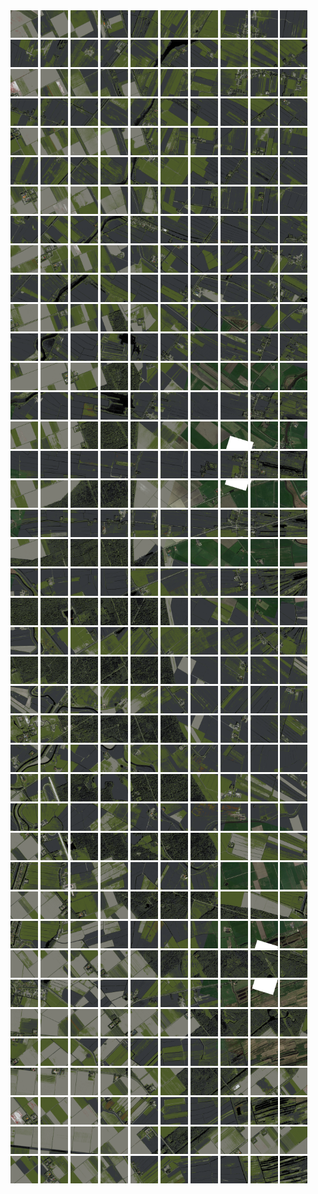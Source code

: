 <html>
<div>
<img src="https://github.com/HakkaTjakka/NL_TILE_MAP/blob/main/18/634/-1060/r.6340.-10600.png" height="44" width="44">
<img src="https://github.com/HakkaTjakka/NL_TILE_MAP/blob/main/18/634/-1060/r.6341.-10600.png" height="44" width="44">
<img src="https://github.com/HakkaTjakka/NL_TILE_MAP/blob/main/18/634/-1060/r.6342.-10600.png" height="44" width="44">
<img src="https://github.com/HakkaTjakka/NL_TILE_MAP/blob/main/18/634/-1060/r.6343.-10600.png" height="44" width="44">
<img src="https://github.com/HakkaTjakka/NL_TILE_MAP/blob/main/18/634/-1060/r.6344.-10600.png" height="44" width="44">
<img src="https://github.com/HakkaTjakka/NL_TILE_MAP/blob/main/18/634/-1060/r.6345.-10600.png" height="44" width="44">
<img src="https://github.com/HakkaTjakka/NL_TILE_MAP/blob/main/18/634/-1060/r.6346.-10600.png" height="44" width="44">
<img src="https://github.com/HakkaTjakka/NL_TILE_MAP/blob/main/18/634/-1060/r.6347.-10600.png" height="44" width="44">
<img src="https://github.com/HakkaTjakka/NL_TILE_MAP/blob/main/18/634/-1060/r.6348.-10600.png" height="44" width="44">
<img src="https://github.com/HakkaTjakka/NL_TILE_MAP/blob/main/18/634/-1060/r.6349.-10600.png" height="44" width="44">
<img src="https://github.com/HakkaTjakka/NL_TILE_MAP/blob/main/18/635/-1060/r.6350.-10600.png" height="44" width="44">
<img src="https://github.com/HakkaTjakka/NL_TILE_MAP/blob/main/18/635/-1060/r.6351.-10600.png" height="44" width="44">
<img src="https://github.com/HakkaTjakka/NL_TILE_MAP/blob/main/18/635/-1060/r.6352.-10600.png" height="44" width="44">
<img src="https://github.com/HakkaTjakka/NL_TILE_MAP/blob/main/18/635/-1060/r.6353.-10600.png" height="44" width="44">
<img src="https://github.com/HakkaTjakka/NL_TILE_MAP/blob/main/18/635/-1060/r.6354.-10600.png" height="44" width="44">
<img src="https://github.com/HakkaTjakka/NL_TILE_MAP/blob/main/18/635/-1060/r.6355.-10600.png" height="44" width="44">
<img src="https://github.com/HakkaTjakka/NL_TILE_MAP/blob/main/18/635/-1060/r.6356.-10600.png" height="44" width="44">
<img src="https://github.com/HakkaTjakka/NL_TILE_MAP/blob/main/18/635/-1060/r.6357.-10600.png" height="44" width="44">
<img src="https://github.com/HakkaTjakka/NL_TILE_MAP/blob/main/18/635/-1060/r.6358.-10600.png" height="44" width="44">
<img src="https://github.com/HakkaTjakka/NL_TILE_MAP/blob/main/18/635/-1060/r.6359.-10600.png" height="44" width="44">
<br>
<img src="https://github.com/HakkaTjakka/NL_TILE_MAP/blob/main/18/634/-1060/r.6340.-10599.png" height="44" width="44">
<img src="https://github.com/HakkaTjakka/NL_TILE_MAP/blob/main/18/634/-1060/r.6341.-10599.png" height="44" width="44">
<img src="https://github.com/HakkaTjakka/NL_TILE_MAP/blob/main/18/634/-1060/r.6342.-10599.png" height="44" width="44">
<img src="https://github.com/HakkaTjakka/NL_TILE_MAP/blob/main/18/634/-1060/r.6343.-10599.png" height="44" width="44">
<img src="https://github.com/HakkaTjakka/NL_TILE_MAP/blob/main/18/634/-1060/r.6344.-10599.png" height="44" width="44">
<img src="https://github.com/HakkaTjakka/NL_TILE_MAP/blob/main/18/634/-1060/r.6345.-10599.png" height="44" width="44">
<img src="https://github.com/HakkaTjakka/NL_TILE_MAP/blob/main/18/634/-1060/r.6346.-10599.png" height="44" width="44">
<img src="https://github.com/HakkaTjakka/NL_TILE_MAP/blob/main/18/634/-1060/r.6347.-10599.png" height="44" width="44">
<img src="https://github.com/HakkaTjakka/NL_TILE_MAP/blob/main/18/634/-1060/r.6348.-10599.png" height="44" width="44">
<img src="https://github.com/HakkaTjakka/NL_TILE_MAP/blob/main/18/634/-1060/r.6349.-10599.png" height="44" width="44">
<img src="https://github.com/HakkaTjakka/NL_TILE_MAP/blob/main/18/635/-1060/r.6350.-10599.png" height="44" width="44">
<img src="https://github.com/HakkaTjakka/NL_TILE_MAP/blob/main/18/635/-1060/r.6351.-10599.png" height="44" width="44">
<img src="https://github.com/HakkaTjakka/NL_TILE_MAP/blob/main/18/635/-1060/r.6352.-10599.png" height="44" width="44">
<img src="https://github.com/HakkaTjakka/NL_TILE_MAP/blob/main/18/635/-1060/r.6353.-10599.png" height="44" width="44">
<img src="https://github.com/HakkaTjakka/NL_TILE_MAP/blob/main/18/635/-1060/r.6354.-10599.png" height="44" width="44">
<img src="https://github.com/HakkaTjakka/NL_TILE_MAP/blob/main/18/635/-1060/r.6355.-10599.png" height="44" width="44">
<img src="https://github.com/HakkaTjakka/NL_TILE_MAP/blob/main/18/635/-1060/r.6356.-10599.png" height="44" width="44">
<img src="https://github.com/HakkaTjakka/NL_TILE_MAP/blob/main/18/635/-1060/r.6357.-10599.png" height="44" width="44">
<img src="https://github.com/HakkaTjakka/NL_TILE_MAP/blob/main/18/635/-1060/r.6358.-10599.png" height="44" width="44">
<img src="https://github.com/HakkaTjakka/NL_TILE_MAP/blob/main/18/635/-1060/r.6359.-10599.png" height="44" width="44">
<br>
<img src="https://github.com/HakkaTjakka/NL_TILE_MAP/blob/main/18/634/-1060/r.6340.-10598.png" height="44" width="44">
<img src="https://github.com/HakkaTjakka/NL_TILE_MAP/blob/main/18/634/-1060/r.6341.-10598.png" height="44" width="44">
<img src="https://github.com/HakkaTjakka/NL_TILE_MAP/blob/main/18/634/-1060/r.6342.-10598.png" height="44" width="44">
<img src="https://github.com/HakkaTjakka/NL_TILE_MAP/blob/main/18/634/-1060/r.6343.-10598.png" height="44" width="44">
<img src="https://github.com/HakkaTjakka/NL_TILE_MAP/blob/main/18/634/-1060/r.6344.-10598.png" height="44" width="44">
<img src="https://github.com/HakkaTjakka/NL_TILE_MAP/blob/main/18/634/-1060/r.6345.-10598.png" height="44" width="44">
<img src="https://github.com/HakkaTjakka/NL_TILE_MAP/blob/main/18/634/-1060/r.6346.-10598.png" height="44" width="44">
<img src="https://github.com/HakkaTjakka/NL_TILE_MAP/blob/main/18/634/-1060/r.6347.-10598.png" height="44" width="44">
<img src="https://github.com/HakkaTjakka/NL_TILE_MAP/blob/main/18/634/-1060/r.6348.-10598.png" height="44" width="44">
<img src="https://github.com/HakkaTjakka/NL_TILE_MAP/blob/main/18/634/-1060/r.6349.-10598.png" height="44" width="44">
<img src="https://github.com/HakkaTjakka/NL_TILE_MAP/blob/main/18/635/-1060/r.6350.-10598.png" height="44" width="44">
<img src="https://github.com/HakkaTjakka/NL_TILE_MAP/blob/main/18/635/-1060/r.6351.-10598.png" height="44" width="44">
<img src="https://github.com/HakkaTjakka/NL_TILE_MAP/blob/main/18/635/-1060/r.6352.-10598.png" height="44" width="44">
<img src="https://github.com/HakkaTjakka/NL_TILE_MAP/blob/main/18/635/-1060/r.6353.-10598.png" height="44" width="44">
<img src="https://github.com/HakkaTjakka/NL_TILE_MAP/blob/main/18/635/-1060/r.6354.-10598.png" height="44" width="44">
<img src="https://github.com/HakkaTjakka/NL_TILE_MAP/blob/main/18/635/-1060/r.6355.-10598.png" height="44" width="44">
<img src="https://github.com/HakkaTjakka/NL_TILE_MAP/blob/main/18/635/-1060/r.6356.-10598.png" height="44" width="44">
<img src="https://github.com/HakkaTjakka/NL_TILE_MAP/blob/main/18/635/-1060/r.6357.-10598.png" height="44" width="44">
<img src="https://github.com/HakkaTjakka/NL_TILE_MAP/blob/main/18/635/-1060/r.6358.-10598.png" height="44" width="44">
<img src="https://github.com/HakkaTjakka/NL_TILE_MAP/blob/main/18/635/-1060/r.6359.-10598.png" height="44" width="44">
<br>
<img src="https://github.com/HakkaTjakka/NL_TILE_MAP/blob/main/18/634/-1060/r.6340.-10597.png" height="44" width="44">
<img src="https://github.com/HakkaTjakka/NL_TILE_MAP/blob/main/18/634/-1060/r.6341.-10597.png" height="44" width="44">
<img src="https://github.com/HakkaTjakka/NL_TILE_MAP/blob/main/18/634/-1060/r.6342.-10597.png" height="44" width="44">
<img src="https://github.com/HakkaTjakka/NL_TILE_MAP/blob/main/18/634/-1060/r.6343.-10597.png" height="44" width="44">
<img src="https://github.com/HakkaTjakka/NL_TILE_MAP/blob/main/18/634/-1060/r.6344.-10597.png" height="44" width="44">
<img src="https://github.com/HakkaTjakka/NL_TILE_MAP/blob/main/18/634/-1060/r.6345.-10597.png" height="44" width="44">
<img src="https://github.com/HakkaTjakka/NL_TILE_MAP/blob/main/18/634/-1060/r.6346.-10597.png" height="44" width="44">
<img src="https://github.com/HakkaTjakka/NL_TILE_MAP/blob/main/18/634/-1060/r.6347.-10597.png" height="44" width="44">
<img src="https://github.com/HakkaTjakka/NL_TILE_MAP/blob/main/18/634/-1060/r.6348.-10597.png" height="44" width="44">
<img src="https://github.com/HakkaTjakka/NL_TILE_MAP/blob/main/18/634/-1060/r.6349.-10597.png" height="44" width="44">
<img src="https://github.com/HakkaTjakka/NL_TILE_MAP/blob/main/18/635/-1060/r.6350.-10597.png" height="44" width="44">
<img src="https://github.com/HakkaTjakka/NL_TILE_MAP/blob/main/18/635/-1060/r.6351.-10597.png" height="44" width="44">
<img src="https://github.com/HakkaTjakka/NL_TILE_MAP/blob/main/18/635/-1060/r.6352.-10597.png" height="44" width="44">
<img src="https://github.com/HakkaTjakka/NL_TILE_MAP/blob/main/18/635/-1060/r.6353.-10597.png" height="44" width="44">
<img src="https://github.com/HakkaTjakka/NL_TILE_MAP/blob/main/18/635/-1060/r.6354.-10597.png" height="44" width="44">
<img src="https://github.com/HakkaTjakka/NL_TILE_MAP/blob/main/18/635/-1060/r.6355.-10597.png" height="44" width="44">
<img src="https://github.com/HakkaTjakka/NL_TILE_MAP/blob/main/18/635/-1060/r.6356.-10597.png" height="44" width="44">
<img src="https://github.com/HakkaTjakka/NL_TILE_MAP/blob/main/18/635/-1060/r.6357.-10597.png" height="44" width="44">
<img src="https://github.com/HakkaTjakka/NL_TILE_MAP/blob/main/18/635/-1060/r.6358.-10597.png" height="44" width="44">
<img src="https://github.com/HakkaTjakka/NL_TILE_MAP/blob/main/18/635/-1060/r.6359.-10597.png" height="44" width="44">
<br>
<img src="https://github.com/HakkaTjakka/NL_TILE_MAP/blob/main/18/634/-1060/r.6340.-10596.png" height="44" width="44">
<img src="https://github.com/HakkaTjakka/NL_TILE_MAP/blob/main/18/634/-1060/r.6341.-10596.png" height="44" width="44">
<img src="https://github.com/HakkaTjakka/NL_TILE_MAP/blob/main/18/634/-1060/r.6342.-10596.png" height="44" width="44">
<img src="https://github.com/HakkaTjakka/NL_TILE_MAP/blob/main/18/634/-1060/r.6343.-10596.png" height="44" width="44">
<img src="https://github.com/HakkaTjakka/NL_TILE_MAP/blob/main/18/634/-1060/r.6344.-10596.png" height="44" width="44">
<img src="https://github.com/HakkaTjakka/NL_TILE_MAP/blob/main/18/634/-1060/r.6345.-10596.png" height="44" width="44">
<img src="https://github.com/HakkaTjakka/NL_TILE_MAP/blob/main/18/634/-1060/r.6346.-10596.png" height="44" width="44">
<img src="https://github.com/HakkaTjakka/NL_TILE_MAP/blob/main/18/634/-1060/r.6347.-10596.png" height="44" width="44">
<img src="https://github.com/HakkaTjakka/NL_TILE_MAP/blob/main/18/634/-1060/r.6348.-10596.png" height="44" width="44">
<img src="https://github.com/HakkaTjakka/NL_TILE_MAP/blob/main/18/634/-1060/r.6349.-10596.png" height="44" width="44">
<img src="https://github.com/HakkaTjakka/NL_TILE_MAP/blob/main/18/635/-1060/r.6350.-10596.png" height="44" width="44">
<img src="https://github.com/HakkaTjakka/NL_TILE_MAP/blob/main/18/635/-1060/r.6351.-10596.png" height="44" width="44">
<img src="https://github.com/HakkaTjakka/NL_TILE_MAP/blob/main/18/635/-1060/r.6352.-10596.png" height="44" width="44">
<img src="https://github.com/HakkaTjakka/NL_TILE_MAP/blob/main/18/635/-1060/r.6353.-10596.png" height="44" width="44">
<img src="https://github.com/HakkaTjakka/NL_TILE_MAP/blob/main/18/635/-1060/r.6354.-10596.png" height="44" width="44">
<img src="https://github.com/HakkaTjakka/NL_TILE_MAP/blob/main/18/635/-1060/r.6355.-10596.png" height="44" width="44">
<img src="https://github.com/HakkaTjakka/NL_TILE_MAP/blob/main/18/635/-1060/r.6356.-10596.png" height="44" width="44">
<img src="https://github.com/HakkaTjakka/NL_TILE_MAP/blob/main/18/635/-1060/r.6357.-10596.png" height="44" width="44">
<img src="https://github.com/HakkaTjakka/NL_TILE_MAP/blob/main/18/635/-1060/r.6358.-10596.png" height="44" width="44">
<img src="https://github.com/HakkaTjakka/NL_TILE_MAP/blob/main/18/635/-1060/r.6359.-10596.png" height="44" width="44">
<br>
<img src="https://github.com/HakkaTjakka/NL_TILE_MAP/blob/main/18/634/-1060/r.6340.-10595.png" height="44" width="44">
<img src="https://github.com/HakkaTjakka/NL_TILE_MAP/blob/main/18/634/-1060/r.6341.-10595.png" height="44" width="44">
<img src="https://github.com/HakkaTjakka/NL_TILE_MAP/blob/main/18/634/-1060/r.6342.-10595.png" height="44" width="44">
<img src="https://github.com/HakkaTjakka/NL_TILE_MAP/blob/main/18/634/-1060/r.6343.-10595.png" height="44" width="44">
<img src="https://github.com/HakkaTjakka/NL_TILE_MAP/blob/main/18/634/-1060/r.6344.-10595.png" height="44" width="44">
<img src="https://github.com/HakkaTjakka/NL_TILE_MAP/blob/main/18/634/-1060/r.6345.-10595.png" height="44" width="44">
<img src="https://github.com/HakkaTjakka/NL_TILE_MAP/blob/main/18/634/-1060/r.6346.-10595.png" height="44" width="44">
<img src="https://github.com/HakkaTjakka/NL_TILE_MAP/blob/main/18/634/-1060/r.6347.-10595.png" height="44" width="44">
<img src="https://github.com/HakkaTjakka/NL_TILE_MAP/blob/main/18/634/-1060/r.6348.-10595.png" height="44" width="44">
<img src="https://github.com/HakkaTjakka/NL_TILE_MAP/blob/main/18/634/-1060/r.6349.-10595.png" height="44" width="44">
<img src="https://github.com/HakkaTjakka/NL_TILE_MAP/blob/main/18/635/-1060/r.6350.-10595.png" height="44" width="44">
<img src="https://github.com/HakkaTjakka/NL_TILE_MAP/blob/main/18/635/-1060/r.6351.-10595.png" height="44" width="44">
<img src="https://github.com/HakkaTjakka/NL_TILE_MAP/blob/main/18/635/-1060/r.6352.-10595.png" height="44" width="44">
<img src="https://github.com/HakkaTjakka/NL_TILE_MAP/blob/main/18/635/-1060/r.6353.-10595.png" height="44" width="44">
<img src="https://github.com/HakkaTjakka/NL_TILE_MAP/blob/main/18/635/-1060/r.6354.-10595.png" height="44" width="44">
<img src="https://github.com/HakkaTjakka/NL_TILE_MAP/blob/main/18/635/-1060/r.6355.-10595.png" height="44" width="44">
<img src="https://github.com/HakkaTjakka/NL_TILE_MAP/blob/main/18/635/-1060/r.6356.-10595.png" height="44" width="44">
<img src="https://github.com/HakkaTjakka/NL_TILE_MAP/blob/main/18/635/-1060/r.6357.-10595.png" height="44" width="44">
<img src="https://github.com/HakkaTjakka/NL_TILE_MAP/blob/main/18/635/-1060/r.6358.-10595.png" height="44" width="44">
<img src="https://github.com/HakkaTjakka/NL_TILE_MAP/blob/main/18/635/-1060/r.6359.-10595.png" height="44" width="44">
<br>
<img src="https://github.com/HakkaTjakka/NL_TILE_MAP/blob/main/18/634/-1060/r.6340.-10594.png" height="44" width="44">
<img src="https://github.com/HakkaTjakka/NL_TILE_MAP/blob/main/18/634/-1060/r.6341.-10594.png" height="44" width="44">
<img src="https://github.com/HakkaTjakka/NL_TILE_MAP/blob/main/18/634/-1060/r.6342.-10594.png" height="44" width="44">
<img src="https://github.com/HakkaTjakka/NL_TILE_MAP/blob/main/18/634/-1060/r.6343.-10594.png" height="44" width="44">
<img src="https://github.com/HakkaTjakka/NL_TILE_MAP/blob/main/18/634/-1060/r.6344.-10594.png" height="44" width="44">
<img src="https://github.com/HakkaTjakka/NL_TILE_MAP/blob/main/18/634/-1060/r.6345.-10594.png" height="44" width="44">
<img src="https://github.com/HakkaTjakka/NL_TILE_MAP/blob/main/18/634/-1060/r.6346.-10594.png" height="44" width="44">
<img src="https://github.com/HakkaTjakka/NL_TILE_MAP/blob/main/18/634/-1060/r.6347.-10594.png" height="44" width="44">
<img src="https://github.com/HakkaTjakka/NL_TILE_MAP/blob/main/18/634/-1060/r.6348.-10594.png" height="44" width="44">
<img src="https://github.com/HakkaTjakka/NL_TILE_MAP/blob/main/18/634/-1060/r.6349.-10594.png" height="44" width="44">
<img src="https://github.com/HakkaTjakka/NL_TILE_MAP/blob/main/18/635/-1060/r.6350.-10594.png" height="44" width="44">
<img src="https://github.com/HakkaTjakka/NL_TILE_MAP/blob/main/18/635/-1060/r.6351.-10594.png" height="44" width="44">
<img src="https://github.com/HakkaTjakka/NL_TILE_MAP/blob/main/18/635/-1060/r.6352.-10594.png" height="44" width="44">
<img src="https://github.com/HakkaTjakka/NL_TILE_MAP/blob/main/18/635/-1060/r.6353.-10594.png" height="44" width="44">
<img src="https://github.com/HakkaTjakka/NL_TILE_MAP/blob/main/18/635/-1060/r.6354.-10594.png" height="44" width="44">
<img src="https://github.com/HakkaTjakka/NL_TILE_MAP/blob/main/18/635/-1060/r.6355.-10594.png" height="44" width="44">
<img src="https://github.com/HakkaTjakka/NL_TILE_MAP/blob/main/18/635/-1060/r.6356.-10594.png" height="44" width="44">
<img src="https://github.com/HakkaTjakka/NL_TILE_MAP/blob/main/18/635/-1060/r.6357.-10594.png" height="44" width="44">
<img src="https://github.com/HakkaTjakka/NL_TILE_MAP/blob/main/18/635/-1060/r.6358.-10594.png" height="44" width="44">
<img src="https://github.com/HakkaTjakka/NL_TILE_MAP/blob/main/18/635/-1060/r.6359.-10594.png" height="44" width="44">
<br>
<img src="https://github.com/HakkaTjakka/NL_TILE_MAP/blob/main/18/634/-1060/r.6340.-10593.png" height="44" width="44">
<img src="https://github.com/HakkaTjakka/NL_TILE_MAP/blob/main/18/634/-1060/r.6341.-10593.png" height="44" width="44">
<img src="https://github.com/HakkaTjakka/NL_TILE_MAP/blob/main/18/634/-1060/r.6342.-10593.png" height="44" width="44">
<img src="https://github.com/HakkaTjakka/NL_TILE_MAP/blob/main/18/634/-1060/r.6343.-10593.png" height="44" width="44">
<img src="https://github.com/HakkaTjakka/NL_TILE_MAP/blob/main/18/634/-1060/r.6344.-10593.png" height="44" width="44">
<img src="https://github.com/HakkaTjakka/NL_TILE_MAP/blob/main/18/634/-1060/r.6345.-10593.png" height="44" width="44">
<img src="https://github.com/HakkaTjakka/NL_TILE_MAP/blob/main/18/634/-1060/r.6346.-10593.png" height="44" width="44">
<img src="https://github.com/HakkaTjakka/NL_TILE_MAP/blob/main/18/634/-1060/r.6347.-10593.png" height="44" width="44">
<img src="https://github.com/HakkaTjakka/NL_TILE_MAP/blob/main/18/634/-1060/r.6348.-10593.png" height="44" width="44">
<img src="https://github.com/HakkaTjakka/NL_TILE_MAP/blob/main/18/634/-1060/r.6349.-10593.png" height="44" width="44">
<img src="https://github.com/HakkaTjakka/NL_TILE_MAP/blob/main/18/635/-1060/r.6350.-10593.png" height="44" width="44">
<img src="https://github.com/HakkaTjakka/NL_TILE_MAP/blob/main/18/635/-1060/r.6351.-10593.png" height="44" width="44">
<img src="https://github.com/HakkaTjakka/NL_TILE_MAP/blob/main/18/635/-1060/r.6352.-10593.png" height="44" width="44">
<img src="https://github.com/HakkaTjakka/NL_TILE_MAP/blob/main/18/635/-1060/r.6353.-10593.png" height="44" width="44">
<img src="https://github.com/HakkaTjakka/NL_TILE_MAP/blob/main/18/635/-1060/r.6354.-10593.png" height="44" width="44">
<img src="https://github.com/HakkaTjakka/NL_TILE_MAP/blob/main/18/635/-1060/r.6355.-10593.png" height="44" width="44">
<img src="https://github.com/HakkaTjakka/NL_TILE_MAP/blob/main/18/635/-1060/r.6356.-10593.png" height="44" width="44">
<img src="https://github.com/HakkaTjakka/NL_TILE_MAP/blob/main/18/635/-1060/r.6357.-10593.png" height="44" width="44">
<img src="https://github.com/HakkaTjakka/NL_TILE_MAP/blob/main/18/635/-1060/r.6358.-10593.png" height="44" width="44">
<img src="https://github.com/HakkaTjakka/NL_TILE_MAP/blob/main/18/635/-1060/r.6359.-10593.png" height="44" width="44">
<br>
<img src="https://github.com/HakkaTjakka/NL_TILE_MAP/blob/main/18/634/-1060/r.6340.-10592.png" height="44" width="44">
<img src="https://github.com/HakkaTjakka/NL_TILE_MAP/blob/main/18/634/-1060/r.6341.-10592.png" height="44" width="44">
<img src="https://github.com/HakkaTjakka/NL_TILE_MAP/blob/main/18/634/-1060/r.6342.-10592.png" height="44" width="44">
<img src="https://github.com/HakkaTjakka/NL_TILE_MAP/blob/main/18/634/-1060/r.6343.-10592.png" height="44" width="44">
<img src="https://github.com/HakkaTjakka/NL_TILE_MAP/blob/main/18/634/-1060/r.6344.-10592.png" height="44" width="44">
<img src="https://github.com/HakkaTjakka/NL_TILE_MAP/blob/main/18/634/-1060/r.6345.-10592.png" height="44" width="44">
<img src="https://github.com/HakkaTjakka/NL_TILE_MAP/blob/main/18/634/-1060/r.6346.-10592.png" height="44" width="44">
<img src="https://github.com/HakkaTjakka/NL_TILE_MAP/blob/main/18/634/-1060/r.6347.-10592.png" height="44" width="44">
<img src="https://github.com/HakkaTjakka/NL_TILE_MAP/blob/main/18/634/-1060/r.6348.-10592.png" height="44" width="44">
<img src="https://github.com/HakkaTjakka/NL_TILE_MAP/blob/main/18/634/-1060/r.6349.-10592.png" height="44" width="44">
<img src="https://github.com/HakkaTjakka/NL_TILE_MAP/blob/main/18/635/-1060/r.6350.-10592.png" height="44" width="44">
<img src="https://github.com/HakkaTjakka/NL_TILE_MAP/blob/main/18/635/-1060/r.6351.-10592.png" height="44" width="44">
<img src="https://github.com/HakkaTjakka/NL_TILE_MAP/blob/main/18/635/-1060/r.6352.-10592.png" height="44" width="44">
<img src="https://github.com/HakkaTjakka/NL_TILE_MAP/blob/main/18/635/-1060/r.6353.-10592.png" height="44" width="44">
<img src="https://github.com/HakkaTjakka/NL_TILE_MAP/blob/main/18/635/-1060/r.6354.-10592.png" height="44" width="44">
<img src="https://github.com/HakkaTjakka/NL_TILE_MAP/blob/main/18/635/-1060/r.6355.-10592.png" height="44" width="44">
<img src="https://github.com/HakkaTjakka/NL_TILE_MAP/blob/main/18/635/-1060/r.6356.-10592.png" height="44" width="44">
<img src="https://github.com/HakkaTjakka/NL_TILE_MAP/blob/main/18/635/-1060/r.6357.-10592.png" height="44" width="44">
<img src="https://github.com/HakkaTjakka/NL_TILE_MAP/blob/main/18/635/-1060/r.6358.-10592.png" height="44" width="44">
<img src="https://github.com/HakkaTjakka/NL_TILE_MAP/blob/main/18/635/-1060/r.6359.-10592.png" height="44" width="44">
<br>
<img src="https://github.com/HakkaTjakka/NL_TILE_MAP/blob/main/18/634/-1060/r.6340.-10591.png" height="44" width="44">
<img src="https://github.com/HakkaTjakka/NL_TILE_MAP/blob/main/18/634/-1060/r.6341.-10591.png" height="44" width="44">
<img src="https://github.com/HakkaTjakka/NL_TILE_MAP/blob/main/18/634/-1060/r.6342.-10591.png" height="44" width="44">
<img src="https://github.com/HakkaTjakka/NL_TILE_MAP/blob/main/18/634/-1060/r.6343.-10591.png" height="44" width="44">
<img src="https://github.com/HakkaTjakka/NL_TILE_MAP/blob/main/18/634/-1060/r.6344.-10591.png" height="44" width="44">
<img src="https://github.com/HakkaTjakka/NL_TILE_MAP/blob/main/18/634/-1060/r.6345.-10591.png" height="44" width="44">
<img src="https://github.com/HakkaTjakka/NL_TILE_MAP/blob/main/18/634/-1060/r.6346.-10591.png" height="44" width="44">
<img src="https://github.com/HakkaTjakka/NL_TILE_MAP/blob/main/18/634/-1060/r.6347.-10591.png" height="44" width="44">
<img src="https://github.com/HakkaTjakka/NL_TILE_MAP/blob/main/18/634/-1060/r.6348.-10591.png" height="44" width="44">
<img src="https://github.com/HakkaTjakka/NL_TILE_MAP/blob/main/18/634/-1060/r.6349.-10591.png" height="44" width="44">
<img src="https://github.com/HakkaTjakka/NL_TILE_MAP/blob/main/18/635/-1060/r.6350.-10591.png" height="44" width="44">
<img src="https://github.com/HakkaTjakka/NL_TILE_MAP/blob/main/18/635/-1060/r.6351.-10591.png" height="44" width="44">
<img src="https://github.com/HakkaTjakka/NL_TILE_MAP/blob/main/18/635/-1060/r.6352.-10591.png" height="44" width="44">
<img src="https://github.com/HakkaTjakka/NL_TILE_MAP/blob/main/18/635/-1060/r.6353.-10591.png" height="44" width="44">
<img src="https://github.com/HakkaTjakka/NL_TILE_MAP/blob/main/18/635/-1060/r.6354.-10591.png" height="44" width="44">
<img src="https://github.com/HakkaTjakka/NL_TILE_MAP/blob/main/18/635/-1060/r.6355.-10591.png" height="44" width="44">
<img src="https://github.com/HakkaTjakka/NL_TILE_MAP/blob/main/18/635/-1060/r.6356.-10591.png" height="44" width="44">
<img src="https://github.com/HakkaTjakka/NL_TILE_MAP/blob/main/18/635/-1060/r.6357.-10591.png" height="44" width="44">
<img src="https://github.com/HakkaTjakka/NL_TILE_MAP/blob/main/18/635/-1060/r.6358.-10591.png" height="44" width="44">
<img src="https://github.com/HakkaTjakka/NL_TILE_MAP/blob/main/18/635/-1060/r.6359.-10591.png" height="44" width="44">
<br>
<img src="https://github.com/HakkaTjakka/NL_TILE_MAP/blob/main/18/634/-1059/r.6340.-10590.png" height="44" width="44">
<img src="https://github.com/HakkaTjakka/NL_TILE_MAP/blob/main/18/634/-1059/r.6341.-10590.png" height="44" width="44">
<img src="https://github.com/HakkaTjakka/NL_TILE_MAP/blob/main/18/634/-1059/r.6342.-10590.png" height="44" width="44">
<img src="https://github.com/HakkaTjakka/NL_TILE_MAP/blob/main/18/634/-1059/r.6343.-10590.png" height="44" width="44">
<img src="https://github.com/HakkaTjakka/NL_TILE_MAP/blob/main/18/634/-1059/r.6344.-10590.png" height="44" width="44">
<img src="https://github.com/HakkaTjakka/NL_TILE_MAP/blob/main/18/634/-1059/r.6345.-10590.png" height="44" width="44">
<img src="https://github.com/HakkaTjakka/NL_TILE_MAP/blob/main/18/634/-1059/r.6346.-10590.png" height="44" width="44">
<img src="https://github.com/HakkaTjakka/NL_TILE_MAP/blob/main/18/634/-1059/r.6347.-10590.png" height="44" width="44">
<img src="https://github.com/HakkaTjakka/NL_TILE_MAP/blob/main/18/634/-1059/r.6348.-10590.png" height="44" width="44">
<img src="https://github.com/HakkaTjakka/NL_TILE_MAP/blob/main/18/634/-1059/r.6349.-10590.png" height="44" width="44">
<img src="https://github.com/HakkaTjakka/NL_TILE_MAP/blob/main/18/635/-1059/r.6350.-10590.png" height="44" width="44">
<img src="https://github.com/HakkaTjakka/NL_TILE_MAP/blob/main/18/635/-1059/r.6351.-10590.png" height="44" width="44">
<img src="https://github.com/HakkaTjakka/NL_TILE_MAP/blob/main/18/635/-1059/r.6352.-10590.png" height="44" width="44">
<img src="https://github.com/HakkaTjakka/NL_TILE_MAP/blob/main/18/635/-1059/r.6353.-10590.png" height="44" width="44">
<img src="https://github.com/HakkaTjakka/NL_TILE_MAP/blob/main/18/635/-1059/r.6354.-10590.png" height="44" width="44">
<img src="https://github.com/HakkaTjakka/NL_TILE_MAP/blob/main/18/635/-1059/r.6355.-10590.png" height="44" width="44">
<img src="https://github.com/HakkaTjakka/NL_TILE_MAP/blob/main/18/635/-1059/r.6356.-10590.png" height="44" width="44">
<img src="https://github.com/HakkaTjakka/NL_TILE_MAP/blob/main/18/635/-1059/r.6357.-10590.png" height="44" width="44">
<img src="https://github.com/HakkaTjakka/NL_TILE_MAP/blob/main/18/635/-1059/r.6358.-10590.png" height="44" width="44">
<img src="https://github.com/HakkaTjakka/NL_TILE_MAP/blob/main/18/635/-1059/r.6359.-10590.png" height="44" width="44">
<br>
<img src="https://github.com/HakkaTjakka/NL_TILE_MAP/blob/main/18/634/-1059/r.6340.-10589.png" height="44" width="44">
<img src="https://github.com/HakkaTjakka/NL_TILE_MAP/blob/main/18/634/-1059/r.6341.-10589.png" height="44" width="44">
<img src="https://github.com/HakkaTjakka/NL_TILE_MAP/blob/main/18/634/-1059/r.6342.-10589.png" height="44" width="44">
<img src="https://github.com/HakkaTjakka/NL_TILE_MAP/blob/main/18/634/-1059/r.6343.-10589.png" height="44" width="44">
<img src="https://github.com/HakkaTjakka/NL_TILE_MAP/blob/main/18/634/-1059/r.6344.-10589.png" height="44" width="44">
<img src="https://github.com/HakkaTjakka/NL_TILE_MAP/blob/main/18/634/-1059/r.6345.-10589.png" height="44" width="44">
<img src="https://github.com/HakkaTjakka/NL_TILE_MAP/blob/main/18/634/-1059/r.6346.-10589.png" height="44" width="44">
<img src="https://github.com/HakkaTjakka/NL_TILE_MAP/blob/main/18/634/-1059/r.6347.-10589.png" height="44" width="44">
<img src="https://github.com/HakkaTjakka/NL_TILE_MAP/blob/main/18/634/-1059/r.6348.-10589.png" height="44" width="44">
<img src="https://github.com/HakkaTjakka/NL_TILE_MAP/blob/main/18/634/-1059/r.6349.-10589.png" height="44" width="44">
<img src="https://github.com/HakkaTjakka/NL_TILE_MAP/blob/main/18/635/-1059/r.6350.-10589.png" height="44" width="44">
<img src="https://github.com/HakkaTjakka/NL_TILE_MAP/blob/main/18/635/-1059/r.6351.-10589.png" height="44" width="44">
<img src="https://github.com/HakkaTjakka/NL_TILE_MAP/blob/main/18/635/-1059/r.6352.-10589.png" height="44" width="44">
<img src="https://github.com/HakkaTjakka/NL_TILE_MAP/blob/main/18/635/-1059/r.6353.-10589.png" height="44" width="44">
<img src="https://github.com/HakkaTjakka/NL_TILE_MAP/blob/main/18/635/-1059/r.6354.-10589.png" height="44" width="44">
<img src="https://github.com/HakkaTjakka/NL_TILE_MAP/blob/main/18/635/-1059/r.6355.-10589.png" height="44" width="44">
<img src="https://github.com/HakkaTjakka/NL_TILE_MAP/blob/main/18/635/-1059/r.6356.-10589.png" height="44" width="44">
<img src="https://github.com/HakkaTjakka/NL_TILE_MAP/blob/main/18/635/-1059/r.6357.-10589.png" height="44" width="44">
<img src="https://github.com/HakkaTjakka/NL_TILE_MAP/blob/main/18/635/-1059/r.6358.-10589.png" height="44" width="44">
<img src="https://github.com/HakkaTjakka/NL_TILE_MAP/blob/main/18/635/-1059/r.6359.-10589.png" height="44" width="44">
<br>
<img src="https://github.com/HakkaTjakka/NL_TILE_MAP/blob/main/18/634/-1059/r.6340.-10588.png" height="44" width="44">
<img src="https://github.com/HakkaTjakka/NL_TILE_MAP/blob/main/18/634/-1059/r.6341.-10588.png" height="44" width="44">
<img src="https://github.com/HakkaTjakka/NL_TILE_MAP/blob/main/18/634/-1059/r.6342.-10588.png" height="44" width="44">
<img src="https://github.com/HakkaTjakka/NL_TILE_MAP/blob/main/18/634/-1059/r.6343.-10588.png" height="44" width="44">
<img src="https://github.com/HakkaTjakka/NL_TILE_MAP/blob/main/18/634/-1059/r.6344.-10588.png" height="44" width="44">
<img src="https://github.com/HakkaTjakka/NL_TILE_MAP/blob/main/18/634/-1059/r.6345.-10588.png" height="44" width="44">
<img src="https://github.com/HakkaTjakka/NL_TILE_MAP/blob/main/18/634/-1059/r.6346.-10588.png" height="44" width="44">
<img src="https://github.com/HakkaTjakka/NL_TILE_MAP/blob/main/18/634/-1059/r.6347.-10588.png" height="44" width="44">
<img src="https://github.com/HakkaTjakka/NL_TILE_MAP/blob/main/18/634/-1059/r.6348.-10588.png" height="44" width="44">
<img src="https://github.com/HakkaTjakka/NL_TILE_MAP/blob/main/18/634/-1059/r.6349.-10588.png" height="44" width="44">
<img src="https://github.com/HakkaTjakka/NL_TILE_MAP/blob/main/18/635/-1059/r.6350.-10588.png" height="44" width="44">
<img src="https://github.com/HakkaTjakka/NL_TILE_MAP/blob/main/18/635/-1059/r.6351.-10588.png" height="44" width="44">
<img src="https://github.com/HakkaTjakka/NL_TILE_MAP/blob/main/18/635/-1059/r.6352.-10588.png" height="44" width="44">
<img src="https://github.com/HakkaTjakka/NL_TILE_MAP/blob/main/18/635/-1059/r.6353.-10588.png" height="44" width="44">
<img src="https://github.com/HakkaTjakka/NL_TILE_MAP/blob/main/18/635/-1059/r.6354.-10588.png" height="44" width="44">
<img src="https://github.com/HakkaTjakka/NL_TILE_MAP/blob/main/18/635/-1059/r.6355.-10588.png" height="44" width="44">
<img src="https://github.com/HakkaTjakka/NL_TILE_MAP/blob/main/18/635/-1059/r.6356.-10588.png" height="44" width="44">
<img src="https://github.com/HakkaTjakka/NL_TILE_MAP/blob/main/18/635/-1059/r.6357.-10588.png" height="44" width="44">
<img src="https://github.com/HakkaTjakka/NL_TILE_MAP/blob/main/18/635/-1059/r.6358.-10588.png" height="44" width="44">
<img src="https://github.com/HakkaTjakka/NL_TILE_MAP/blob/main/18/635/-1059/r.6359.-10588.png" height="44" width="44">
<br>
<img src="https://github.com/HakkaTjakka/NL_TILE_MAP/blob/main/18/634/-1059/r.6340.-10587.png" height="44" width="44">
<img src="https://github.com/HakkaTjakka/NL_TILE_MAP/blob/main/18/634/-1059/r.6341.-10587.png" height="44" width="44">
<img src="https://github.com/HakkaTjakka/NL_TILE_MAP/blob/main/18/634/-1059/r.6342.-10587.png" height="44" width="44">
<img src="https://github.com/HakkaTjakka/NL_TILE_MAP/blob/main/18/634/-1059/r.6343.-10587.png" height="44" width="44">
<img src="https://github.com/HakkaTjakka/NL_TILE_MAP/blob/main/18/634/-1059/r.6344.-10587.png" height="44" width="44">
<img src="https://github.com/HakkaTjakka/NL_TILE_MAP/blob/main/18/634/-1059/r.6345.-10587.png" height="44" width="44">
<img src="https://github.com/HakkaTjakka/NL_TILE_MAP/blob/main/18/634/-1059/r.6346.-10587.png" height="44" width="44">
<img src="https://github.com/HakkaTjakka/NL_TILE_MAP/blob/main/18/634/-1059/r.6347.-10587.png" height="44" width="44">
<img src="https://github.com/HakkaTjakka/NL_TILE_MAP/blob/main/18/634/-1059/r.6348.-10587.png" height="44" width="44">
<img src="https://github.com/HakkaTjakka/NL_TILE_MAP/blob/main/18/634/-1059/r.6349.-10587.png" height="44" width="44">
<img src="https://github.com/HakkaTjakka/NL_TILE_MAP/blob/main/18/635/-1059/r.6350.-10587.png" height="44" width="44">
<img src="https://github.com/HakkaTjakka/NL_TILE_MAP/blob/main/18/635/-1059/r.6351.-10587.png" height="44" width="44">
<img src="https://github.com/HakkaTjakka/NL_TILE_MAP/blob/main/18/635/-1059/r.6352.-10587.png" height="44" width="44">
<img src="https://github.com/HakkaTjakka/NL_TILE_MAP/blob/main/18/635/-1059/r.6353.-10587.png" height="44" width="44">
<img src="https://github.com/HakkaTjakka/NL_TILE_MAP/blob/main/18/635/-1059/r.6354.-10587.png" height="44" width="44">
<img src="https://github.com/HakkaTjakka/NL_TILE_MAP/blob/main/18/635/-1059/r.6355.-10587.png" height="44" width="44">
<img src="https://github.com/HakkaTjakka/NL_TILE_MAP/blob/main/18/635/-1059/r.6356.-10587.png" height="44" width="44">
<img src="https://github.com/HakkaTjakka/NL_TILE_MAP/blob/main/18/635/-1059/r.6357.-10587.png" height="44" width="44">
<img src="https://github.com/HakkaTjakka/NL_TILE_MAP/blob/main/18/635/-1059/r.6358.-10587.png" height="44" width="44">
<img src="https://github.com/HakkaTjakka/NL_TILE_MAP/blob/main/18/635/-1059/r.6359.-10587.png" height="44" width="44">
<br>
<img src="https://github.com/HakkaTjakka/NL_TILE_MAP/blob/main/18/634/-1059/r.6340.-10586.png" height="44" width="44">
<img src="https://github.com/HakkaTjakka/NL_TILE_MAP/blob/main/18/634/-1059/r.6341.-10586.png" height="44" width="44">
<img src="https://github.com/HakkaTjakka/NL_TILE_MAP/blob/main/18/634/-1059/r.6342.-10586.png" height="44" width="44">
<img src="https://github.com/HakkaTjakka/NL_TILE_MAP/blob/main/18/634/-1059/r.6343.-10586.png" height="44" width="44">
<img src="https://github.com/HakkaTjakka/NL_TILE_MAP/blob/main/18/634/-1059/r.6344.-10586.png" height="44" width="44">
<img src="https://github.com/HakkaTjakka/NL_TILE_MAP/blob/main/18/634/-1059/r.6345.-10586.png" height="44" width="44">
<img src="https://github.com/HakkaTjakka/NL_TILE_MAP/blob/main/18/634/-1059/r.6346.-10586.png" height="44" width="44">
<img src="https://github.com/HakkaTjakka/NL_TILE_MAP/blob/main/18/634/-1059/r.6347.-10586.png" height="44" width="44">
<img src="https://github.com/HakkaTjakka/NL_TILE_MAP/blob/main/18/634/-1059/r.6348.-10586.png" height="44" width="44">
<img src="https://github.com/HakkaTjakka/NL_TILE_MAP/blob/main/18/634/-1059/r.6349.-10586.png" height="44" width="44">
<img src="https://github.com/HakkaTjakka/NL_TILE_MAP/blob/main/18/635/-1059/r.6350.-10586.png" height="44" width="44">
<img src="https://github.com/HakkaTjakka/NL_TILE_MAP/blob/main/18/635/-1059/r.6351.-10586.png" height="44" width="44">
<img src="https://github.com/HakkaTjakka/NL_TILE_MAP/blob/main/18/635/-1059/r.6352.-10586.png" height="44" width="44">
<img src="https://github.com/HakkaTjakka/NL_TILE_MAP/blob/main/18/635/-1059/r.6353.-10586.png" height="44" width="44">
<img src="https://github.com/HakkaTjakka/NL_TILE_MAP/blob/main/18/635/-1059/r.6354.-10586.png" height="44" width="44">
<img src="https://github.com/HakkaTjakka/NL_TILE_MAP/blob/main/18/635/-1059/r.6355.-10586.png" height="44" width="44">
<img src="https://github.com/HakkaTjakka/NL_TILE_MAP/blob/main/18/635/-1059/r.6356.-10586.png" height="44" width="44">
<img src="https://github.com/HakkaTjakka/NL_TILE_MAP/blob/main/18/635/-1059/r.6357.-10586.png" height="44" width="44">
<img src="https://github.com/HakkaTjakka/NL_TILE_MAP/blob/main/18/635/-1059/r.6358.-10586.png" height="44" width="44">
<img src="https://github.com/HakkaTjakka/NL_TILE_MAP/blob/main/18/635/-1059/r.6359.-10586.png" height="44" width="44">
<br>
<img src="https://github.com/HakkaTjakka/NL_TILE_MAP/blob/main/18/634/-1059/r.6340.-10585.png" height="44" width="44">
<img src="https://github.com/HakkaTjakka/NL_TILE_MAP/blob/main/18/634/-1059/r.6341.-10585.png" height="44" width="44">
<img src="https://github.com/HakkaTjakka/NL_TILE_MAP/blob/main/18/634/-1059/r.6342.-10585.png" height="44" width="44">
<img src="https://github.com/HakkaTjakka/NL_TILE_MAP/blob/main/18/634/-1059/r.6343.-10585.png" height="44" width="44">
<img src="https://github.com/HakkaTjakka/NL_TILE_MAP/blob/main/18/634/-1059/r.6344.-10585.png" height="44" width="44">
<img src="https://github.com/HakkaTjakka/NL_TILE_MAP/blob/main/18/634/-1059/r.6345.-10585.png" height="44" width="44">
<img src="https://github.com/HakkaTjakka/NL_TILE_MAP/blob/main/18/634/-1059/r.6346.-10585.png" height="44" width="44">
<img src="https://github.com/HakkaTjakka/NL_TILE_MAP/blob/main/18/634/-1059/r.6347.-10585.png" height="44" width="44">
<img src="https://github.com/HakkaTjakka/NL_TILE_MAP/blob/main/18/634/-1059/r.6348.-10585.png" height="44" width="44">
<img src="https://github.com/HakkaTjakka/NL_TILE_MAP/blob/main/18/634/-1059/r.6349.-10585.png" height="44" width="44">
<img src="https://github.com/HakkaTjakka/NL_TILE_MAP/blob/main/18/635/-1059/r.6350.-10585.png" height="44" width="44">
<img src="https://github.com/HakkaTjakka/NL_TILE_MAP/blob/main/18/635/-1059/r.6351.-10585.png" height="44" width="44">
<img src="https://github.com/HakkaTjakka/NL_TILE_MAP/blob/main/18/635/-1059/r.6352.-10585.png" height="44" width="44">
<img src="https://github.com/HakkaTjakka/NL_TILE_MAP/blob/main/18/635/-1059/r.6353.-10585.png" height="44" width="44">
<img src="https://github.com/HakkaTjakka/NL_TILE_MAP/blob/main/18/635/-1059/r.6354.-10585.png" height="44" width="44">
<img src="https://github.com/HakkaTjakka/NL_TILE_MAP/blob/main/18/635/-1059/r.6355.-10585.png" height="44" width="44">
<img src="https://github.com/HakkaTjakka/NL_TILE_MAP/blob/main/18/635/-1059/r.6356.-10585.png" height="44" width="44">
<img src="https://github.com/HakkaTjakka/NL_TILE_MAP/blob/main/18/635/-1059/r.6357.-10585.png" height="44" width="44">
<img src="https://github.com/HakkaTjakka/NL_TILE_MAP/blob/main/18/635/-1059/r.6358.-10585.png" height="44" width="44">
<img src="https://github.com/HakkaTjakka/NL_TILE_MAP/blob/main/18/635/-1059/r.6359.-10585.png" height="44" width="44">
<br>
<img src="https://github.com/HakkaTjakka/NL_TILE_MAP/blob/main/18/634/-1059/r.6340.-10584.png" height="44" width="44">
<img src="https://github.com/HakkaTjakka/NL_TILE_MAP/blob/main/18/634/-1059/r.6341.-10584.png" height="44" width="44">
<img src="https://github.com/HakkaTjakka/NL_TILE_MAP/blob/main/18/634/-1059/r.6342.-10584.png" height="44" width="44">
<img src="https://github.com/HakkaTjakka/NL_TILE_MAP/blob/main/18/634/-1059/r.6343.-10584.png" height="44" width="44">
<img src="https://github.com/HakkaTjakka/NL_TILE_MAP/blob/main/18/634/-1059/r.6344.-10584.png" height="44" width="44">
<img src="https://github.com/HakkaTjakka/NL_TILE_MAP/blob/main/18/634/-1059/r.6345.-10584.png" height="44" width="44">
<img src="https://github.com/HakkaTjakka/NL_TILE_MAP/blob/main/18/634/-1059/r.6346.-10584.png" height="44" width="44">
<img src="https://github.com/HakkaTjakka/NL_TILE_MAP/blob/main/18/634/-1059/r.6347.-10584.png" height="44" width="44">
<img src="https://github.com/HakkaTjakka/NL_TILE_MAP/blob/main/18/634/-1059/r.6348.-10584.png" height="44" width="44">
<img src="https://github.com/HakkaTjakka/NL_TILE_MAP/blob/main/18/634/-1059/r.6349.-10584.png" height="44" width="44">
<img src="https://github.com/HakkaTjakka/NL_TILE_MAP/blob/main/18/635/-1059/r.6350.-10584.png" height="44" width="44">
<img src="https://github.com/HakkaTjakka/NL_TILE_MAP/blob/main/18/635/-1059/r.6351.-10584.png" height="44" width="44">
<img src="https://github.com/HakkaTjakka/NL_TILE_MAP/blob/main/18/635/-1059/r.6352.-10584.png" height="44" width="44">
<img src="https://github.com/HakkaTjakka/NL_TILE_MAP/blob/main/18/635/-1059/r.6353.-10584.png" height="44" width="44">
<img src="https://github.com/HakkaTjakka/NL_TILE_MAP/blob/main/18/635/-1059/r.6354.-10584.png" height="44" width="44">
<img src="https://github.com/HakkaTjakka/NL_TILE_MAP/blob/main/18/635/-1059/r.6355.-10584.png" height="44" width="44">
<img src="https://github.com/HakkaTjakka/NL_TILE_MAP/blob/main/18/635/-1059/r.6356.-10584.png" height="44" width="44">
<img src="https://github.com/HakkaTjakka/NL_TILE_MAP/blob/main/18/635/-1059/r.6357.-10584.png" height="44" width="44">
<img src="https://github.com/HakkaTjakka/NL_TILE_MAP/blob/main/18/635/-1059/r.6358.-10584.png" height="44" width="44">
<img src="https://github.com/HakkaTjakka/NL_TILE_MAP/blob/main/18/635/-1059/r.6359.-10584.png" height="44" width="44">
<br>
<img src="https://github.com/HakkaTjakka/NL_TILE_MAP/blob/main/18/634/-1059/r.6340.-10583.png" height="44" width="44">
<img src="https://github.com/HakkaTjakka/NL_TILE_MAP/blob/main/18/634/-1059/r.6341.-10583.png" height="44" width="44">
<img src="https://github.com/HakkaTjakka/NL_TILE_MAP/blob/main/18/634/-1059/r.6342.-10583.png" height="44" width="44">
<img src="https://github.com/HakkaTjakka/NL_TILE_MAP/blob/main/18/634/-1059/r.6343.-10583.png" height="44" width="44">
<img src="https://github.com/HakkaTjakka/NL_TILE_MAP/blob/main/18/634/-1059/r.6344.-10583.png" height="44" width="44">
<img src="https://github.com/HakkaTjakka/NL_TILE_MAP/blob/main/18/634/-1059/r.6345.-10583.png" height="44" width="44">
<img src="https://github.com/HakkaTjakka/NL_TILE_MAP/blob/main/18/634/-1059/r.6346.-10583.png" height="44" width="44">
<img src="https://github.com/HakkaTjakka/NL_TILE_MAP/blob/main/18/634/-1059/r.6347.-10583.png" height="44" width="44">
<img src="https://github.com/HakkaTjakka/NL_TILE_MAP/blob/main/18/634/-1059/r.6348.-10583.png" height="44" width="44">
<img src="https://github.com/HakkaTjakka/NL_TILE_MAP/blob/main/18/634/-1059/r.6349.-10583.png" height="44" width="44">
<img src="https://github.com/HakkaTjakka/NL_TILE_MAP/blob/main/18/635/-1059/r.6350.-10583.png" height="44" width="44">
<img src="https://github.com/HakkaTjakka/NL_TILE_MAP/blob/main/18/635/-1059/r.6351.-10583.png" height="44" width="44">
<img src="https://github.com/HakkaTjakka/NL_TILE_MAP/blob/main/18/635/-1059/r.6352.-10583.png" height="44" width="44">
<img src="https://github.com/HakkaTjakka/NL_TILE_MAP/blob/main/18/635/-1059/r.6353.-10583.png" height="44" width="44">
<img src="https://github.com/HakkaTjakka/NL_TILE_MAP/blob/main/18/635/-1059/r.6354.-10583.png" height="44" width="44">
<img src="https://github.com/HakkaTjakka/NL_TILE_MAP/blob/main/18/635/-1059/r.6355.-10583.png" height="44" width="44">
<img src="https://github.com/HakkaTjakka/NL_TILE_MAP/blob/main/18/635/-1059/r.6356.-10583.png" height="44" width="44">
<img src="https://github.com/HakkaTjakka/NL_TILE_MAP/blob/main/18/635/-1059/r.6357.-10583.png" height="44" width="44">
<img src="https://github.com/HakkaTjakka/NL_TILE_MAP/blob/main/18/635/-1059/r.6358.-10583.png" height="44" width="44">
<img src="https://github.com/HakkaTjakka/NL_TILE_MAP/blob/main/18/635/-1059/r.6359.-10583.png" height="44" width="44">
<br>
<img src="https://github.com/HakkaTjakka/NL_TILE_MAP/blob/main/18/634/-1059/r.6340.-10582.png" height="44" width="44">
<img src="https://github.com/HakkaTjakka/NL_TILE_MAP/blob/main/18/634/-1059/r.6341.-10582.png" height="44" width="44">
<img src="https://github.com/HakkaTjakka/NL_TILE_MAP/blob/main/18/634/-1059/r.6342.-10582.png" height="44" width="44">
<img src="https://github.com/HakkaTjakka/NL_TILE_MAP/blob/main/18/634/-1059/r.6343.-10582.png" height="44" width="44">
<img src="https://github.com/HakkaTjakka/NL_TILE_MAP/blob/main/18/634/-1059/r.6344.-10582.png" height="44" width="44">
<img src="https://github.com/HakkaTjakka/NL_TILE_MAP/blob/main/18/634/-1059/r.6345.-10582.png" height="44" width="44">
<img src="https://github.com/HakkaTjakka/NL_TILE_MAP/blob/main/18/634/-1059/r.6346.-10582.png" height="44" width="44">
<img src="https://github.com/HakkaTjakka/NL_TILE_MAP/blob/main/18/634/-1059/r.6347.-10582.png" height="44" width="44">
<img src="https://github.com/HakkaTjakka/NL_TILE_MAP/blob/main/18/634/-1059/r.6348.-10582.png" height="44" width="44">
<img src="https://github.com/HakkaTjakka/NL_TILE_MAP/blob/main/18/634/-1059/r.6349.-10582.png" height="44" width="44">
<img src="https://github.com/HakkaTjakka/NL_TILE_MAP/blob/main/18/635/-1059/r.6350.-10582.png" height="44" width="44">
<img src="https://github.com/HakkaTjakka/NL_TILE_MAP/blob/main/18/635/-1059/r.6351.-10582.png" height="44" width="44">
<img src="https://github.com/HakkaTjakka/NL_TILE_MAP/blob/main/18/635/-1059/r.6352.-10582.png" height="44" width="44">
<img src="https://github.com/HakkaTjakka/NL_TILE_MAP/blob/main/18/635/-1059/r.6353.-10582.png" height="44" width="44">
<img src="https://github.com/HakkaTjakka/NL_TILE_MAP/blob/main/18/635/-1059/r.6354.-10582.png" height="44" width="44">
<img src="https://github.com/HakkaTjakka/NL_TILE_MAP/blob/main/18/635/-1059/r.6355.-10582.png" height="44" width="44">
<img src="https://github.com/HakkaTjakka/NL_TILE_MAP/blob/main/18/635/-1059/r.6356.-10582.png" height="44" width="44">
<img src="https://github.com/HakkaTjakka/NL_TILE_MAP/blob/main/18/635/-1059/r.6357.-10582.png" height="44" width="44">
<img src="https://github.com/HakkaTjakka/NL_TILE_MAP/blob/main/18/635/-1059/r.6358.-10582.png" height="44" width="44">
<img src="https://github.com/HakkaTjakka/NL_TILE_MAP/blob/main/18/635/-1059/r.6359.-10582.png" height="44" width="44">
<br>
<img src="https://github.com/HakkaTjakka/NL_TILE_MAP/blob/main/18/634/-1059/r.6340.-10581.png" height="44" width="44">
<img src="https://github.com/HakkaTjakka/NL_TILE_MAP/blob/main/18/634/-1059/r.6341.-10581.png" height="44" width="44">
<img src="https://github.com/HakkaTjakka/NL_TILE_MAP/blob/main/18/634/-1059/r.6342.-10581.png" height="44" width="44">
<img src="https://github.com/HakkaTjakka/NL_TILE_MAP/blob/main/18/634/-1059/r.6343.-10581.png" height="44" width="44">
<img src="https://github.com/HakkaTjakka/NL_TILE_MAP/blob/main/18/634/-1059/r.6344.-10581.png" height="44" width="44">
<img src="https://github.com/HakkaTjakka/NL_TILE_MAP/blob/main/18/634/-1059/r.6345.-10581.png" height="44" width="44">
<img src="https://github.com/HakkaTjakka/NL_TILE_MAP/blob/main/18/634/-1059/r.6346.-10581.png" height="44" width="44">
<img src="https://github.com/HakkaTjakka/NL_TILE_MAP/blob/main/18/634/-1059/r.6347.-10581.png" height="44" width="44">
<img src="https://github.com/HakkaTjakka/NL_TILE_MAP/blob/main/18/634/-1059/r.6348.-10581.png" height="44" width="44">
<img src="https://github.com/HakkaTjakka/NL_TILE_MAP/blob/main/18/634/-1059/r.6349.-10581.png" height="44" width="44">
<img src="https://github.com/HakkaTjakka/NL_TILE_MAP/blob/main/18/635/-1059/r.6350.-10581.png" height="44" width="44">
<img src="https://github.com/HakkaTjakka/NL_TILE_MAP/blob/main/18/635/-1059/r.6351.-10581.png" height="44" width="44">
<img src="https://github.com/HakkaTjakka/NL_TILE_MAP/blob/main/18/635/-1059/r.6352.-10581.png" height="44" width="44">
<img src="https://github.com/HakkaTjakka/NL_TILE_MAP/blob/main/18/635/-1059/r.6353.-10581.png" height="44" width="44">
<img src="https://github.com/HakkaTjakka/NL_TILE_MAP/blob/main/18/635/-1059/r.6354.-10581.png" height="44" width="44">
<img src="https://github.com/HakkaTjakka/NL_TILE_MAP/blob/main/18/635/-1059/r.6355.-10581.png" height="44" width="44">
<img src="https://github.com/HakkaTjakka/NL_TILE_MAP/blob/main/18/635/-1059/r.6356.-10581.png" height="44" width="44">
<img src="https://github.com/HakkaTjakka/NL_TILE_MAP/blob/main/18/635/-1059/r.6357.-10581.png" height="44" width="44">
<img src="https://github.com/HakkaTjakka/NL_TILE_MAP/blob/main/18/635/-1059/r.6358.-10581.png" height="44" width="44">
<img src="https://github.com/HakkaTjakka/NL_TILE_MAP/blob/main/18/635/-1059/r.6359.-10581.png" height="44" width="44">
<br>
</div>
</html>

